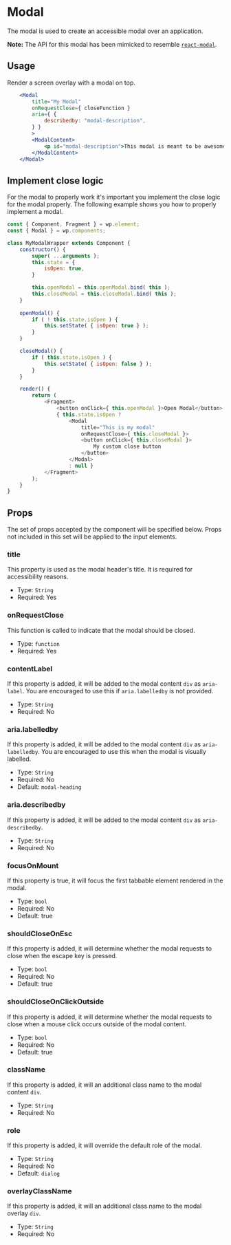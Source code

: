 Modal
=======

The modal is used to create an accessible modal over an application.

**Note:** The API for this modal has been mimicked to resemble [`react-modal`](https://github.com/reactjs/react-modal).

## Usage

Render a screen overlay with a modal on top.
```jsx
	<Modal
		title="My Modal"
		onRequestClose={ closeFunction }
		aria={ {
		    describedby: "modal-description",
		} }
		>
		<ModalContent>
			<p id="modal-description">This modal is meant to be awesome!</p>
		</ModalContent>
	</Modal>
```

## Implement close logic

For the modal to properly work it's important you implement the close logic for the modal properly. The following example shows you how to properly implement a modal.

```js
const { Component, Fragment } = wp.element;
const { Modal } = wp.components;

class MyModalWrapper extends Component {
	constructor() {
		super( ...arguments );
		this.state = {
			isOpen: true,
		}

		this.openModal = this.openModal.bind( this );
		this.closeModal = this.closeModal.bind( this );
	}
	
	openModal() {
		if ( ! this.state.isOpen ) {
			this.setState( { isOpen: true } );
		}
	}

	closeModal() {
		if ( this.state.isOpen ) {
			this.setState( { isOpen: false } );
		}
	}

	render() {
		return (
			<Fragment>
				<button onClick={ this.openModal }>Open Modal</button>
				{ this.state.isOpen ?
					<Modal
						title="This is my modal"
						onRequestClose={ this.closeModal }>
						<button onClick={ this.closeModal }>
						    My custom close button
						</button>
					</Modal> 
					: null }
			</Fragment>
		);
	}
}
```

## Props

The set of props accepted by the component will be specified below.
Props not included in this set will be applied to the input elements.

### title

This property is used as the modal header's title. It is required for accessibility reasons.

- Type: `String`
- Required: Yes

### onRequestClose

This function is called to indicate that the modal should be closed.

- Type: `function`
- Required: Yes

### contentLabel

If this property is added, it will be added to the modal content `div` as `aria-label`.
You are encouraged to use this if `aria.labelledby` is not provided.

- Type: `String`
- Required: No

### aria.labelledby

If this property is added, it will be added to the modal content `div` as `aria-labelledby`.
You are encouraged to use this when the modal is visually labelled.

- Type: `String`
- Required: No
- Default: `modal-heading`

### aria.describedby

If this property is added, it will be added to the modal content `div` as `aria-describedby`.

- Type: `String`
- Required: No

### focusOnMount

If this property is true, it will focus the first tabbable element rendered in the modal.

- Type: `bool`
- Required: No
- Default: true

### shouldCloseOnEsc

If this property is added, it will determine whether the modal requests to close when the escape key is pressed. 

- Type: `bool`
- Required: No
- Default: true

### shouldCloseOnClickOutside

If this property is added, it will determine whether the modal requests to close when a mouse click occurs outside of the modal content.

- Type: `bool`
- Required: No
- Default: true

### className

If this property is added, it will an additional class name to the modal content `div`.

- Type: `String`
- Required: No

### role

If this property is added, it will override the default role of the modal.

- Type: `String`
- Required: No
- Default: `dialog`

### overlayClassName

If this property is added, it will an additional class name to the modal overlay `div`.

- Type: `String`
- Required: No
